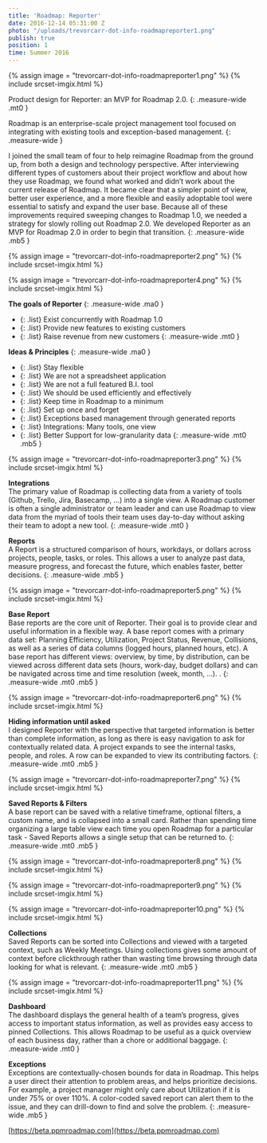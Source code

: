 ```yaml
---
title: 'Roadmap: Reporter'
date: 2016-12-14 05:31:00 Z
photo: "/uploads/trevorcarr-dot-info-roadmapreporter1.png"
publish: true
position: 1
time: Summer 2016
---
```


{% assign image = "trevorcarr-dot-info-roadmapreporter1.png" %}
{% include srcset-imgix.html %}

Product design for Reporter: an MVP for Roadmap 2.0.
{: .measure-wide .mt0 }

Roadmap is an <span class="nobreak">enterprise-scale</span> project management tool focused on integrating with existing tools and <span class="nobreak">exception-based</span> management.
{: .measure-wide }

I joined the small team of four to help reimagine Roadmap from the ground up, from both a design and technology perspective. After interviewing different types of customers about their project workflow and about how they use Roadmap, we found what worked and didn’t work about the current release of Roadmap. It became clear that a simpler point of view, better user experience, and a more flexible and easily adoptable tool were essential to satisfy and expand the user base. Because all of these improvements required sweeping changes to Roadmap 1.0, we needed a strategy for slowly rolling out Roadmap 2.0. We developed Reporter as an MVP for Roadmap 2.0 in order to begin that transition.
{: .measure-wide .mb5 }

{% assign image = "trevorcarr-dot-info-roadmapreporter2.png" %}
{% include srcset-imgix.html %}

{% assign image = "trevorcarr-dot-info-roadmapreporter4.png" %}
{% include srcset-imgix.html %}

**The goals of Reporter**
{: .measure-wide .ma0 }
- {: .list} Exist concurrently with Roadmap 1.0
- {: .list} Provide new features to existing customers
- {: .list} Raise revenue from new customers
{: .measure-wide .mt0 }

**Ideas & Principles**
{: .measure-wide .ma0 }
- {: .list} Stay flexible
- {: .list} We are not a spreadsheet application
- {: .list} We are not a full featured B.I. tool
- {: .list} We should be used efficiently and effectively
- {: .list} Keep time in Roadmap to a minimum
- {: .list} Set up once and forget
- {: .list} Exceptions based management through generated reports
- {: .list} Integrations: Many tools, one view
- {: .list} Better Support for low-granularity data
{: .measure-wide .mt0 .mb5 }

{% assign image = "trevorcarr-dot-info-roadmapreporter3.png" %}
{% include srcset-imgix.html %}

**Integrations**
<br>
The primary value of Roadmap is collecting data from a variety of tools (Github, Trello, Jira, Basecamp, …) into a single view. A Roadmap customer is often a single administrator or team leader and can use Roadmap to view data from the myriad of tools their team uses  day-to-day without asking their team to adopt a new tool.
{: .measure-wide .mt0 }

**Reports**
<br>
A Report is a structured comparison of hours, workdays, or dollars across projects, people, tasks, or roles. This allows a user to analyze past data, measure progress, and forecast the future, which enables faster, better decisions.
{: .measure-wide .mb5 }

{% assign image = "trevorcarr-dot-info-roadmapreporter5.png" %}
{% include srcset-imgix.html %}

**Base Report**
<br>
Base reports are the core unit of Reporter. Their goal is to provide clear and useful information in a flexible way. A base report comes with a primary data set: Planning Efficiency, Utilization, Project Status, Revenue, Collisions, as well as a series of data columns (logged hours, planned hours, etc). A base report has different views: overview, by time, by distribution, can be viewed across different data sets (hours, work-day, budget dollars) and can be navigated across time and time resolution (week, month, …).
.
{: .measure-wide .mt0 .mb5 }

{% assign image = "trevorcarr-dot-info-roadmapreporter6.png" %}
{% include srcset-imgix.html %}

**Hiding information until asked**
<br>
I designed Reporter with the perspective that targeted information is better than complete information, as long as there is easy navigation to ask for contextually related data. A project expands to see the internal tasks, people, and roles. A row can be expanded to view its contributing factors.
{: .measure-wide .mt0 .mb5 }

{% assign image = "trevorcarr-dot-info-roadmapreporter7.png" %}
{% include srcset-imgix.html %}

**Saved Reports & Filters**
<br>
A base report can be saved with a relative timeframe, optional filters, a custom name, and is collapsed into a small card. Rather than spending time organizing a large table view each time you open Roadmap for a particular task - Saved Reports allows a single setup that can be returned to.
{: .measure-wide .mt0 .mb5 }

{% assign image = "trevorcarr-dot-info-roadmapreporter8.png" %}
{% include srcset-imgix.html %}

{% assign image = "trevorcarr-dot-info-roadmapreporter9.png" %}
{% include srcset-imgix.html %}

{% assign image = "trevorcarr-dot-info-roadmapreporter10.png" %}
{% include srcset-imgix.html %}

**Collections**
<br>
Saved Reports can be sorted into Collections and viewed with a targeted context, such as Weekly Meetings. Using collections gives some amount of context before clickthrough rather than wasting time browsing through data looking for what is relevant.
{: .measure-wide .mt0 .mb5 }

{% assign image = "trevorcarr-dot-info-roadmapreporter11.png" %}
{% include srcset-imgix.html %}

**Dashboard**
<br>
The dashboard displays the general health of a team’s progress, gives access to important status information, as well as provides easy access to pinned Collections. This allows Roadmap to be useful as a quick overview of each business day, rather than a chore or additional baggage.
{: .measure-wide .mt0 }

**Exceptions**
<br>
Exceptions are contextually-chosen bounds for data in Roadmap. This helps a user direct their attention to problem areas, and helps prioritize decisions. For example, a project manager might only care about Utilization if it is under 75% or over 110%. A color-coded saved report can alert them to the issue, and they can drill-down to find and solve the problem.
{: .measure-wide .mb5 }


<span class="link dim out">[https://beta.ppmroadmap.com](https://beta.ppmroadmap.com)</span>
